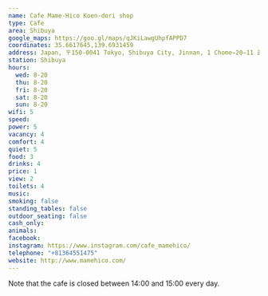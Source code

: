 ```yaml
---
name: Cafe Mame-Hico Koen-dori shop
type: Cafe
area: Shibuya
google_maps: https://goo.gl/maps/qJKiLawgUhpfAPPD7
coordinates: 35.6617645,139.6931459
address: Japan, 〒150-0041 Tokyo, Shibuya City, Jinnan, 1 Chome−20−11 造園会館 2階
station: Shibuya
hours:
  wed: 8-20
  thu: 8-20
  fri: 8-20
  sat: 8-20
  sun: 8-20
wifi: 5
speed: 
power: 5
vacancy: 4
comfort: 4
quiet: 5
food: 3
drinks: 4
price: 1
view: 2
toilets: 4
music: 
smoking: false
standing_tables: false
outdoor_seating: false
cash_only: 
animals: 
facebook: 
instagram: https://www.instagram.com/cafe_mamehico/
telephone: "+81364551475"
website: http://www.mamehico.com/
---
```


Note that the cafe is closed between 14:00 and 15:00 every day.
